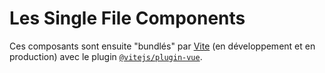 # Les Single File Components

Ces composants sont ensuite "bundlés" par [Vite](https://vitejs.dev/) (en développement et en production) avec le plugin [`@vitejs/plugin-vue`](https://github.com/vitejs/vite-plugin-vue/tree/main/packages/plugin-vue).
